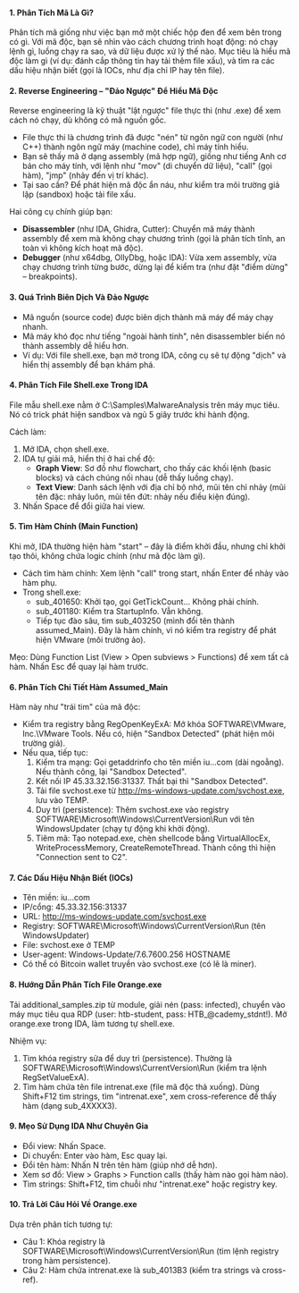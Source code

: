 
#### 1. Phân Tích Mã Là Gì?
Phân tích mã giống như việc bạn mở một chiếc hộp đen để xem bên trong có gì. Với mã độc, bạn sẽ nhìn vào cách chương trình hoạt động: nó chạy lệnh gì, luồng chạy ra sao, và dữ liệu được xử lý thế nào. Mục tiêu là hiểu mã độc làm gì (ví dụ: đánh cắp thông tin hay tải thêm file xấu), và tìm ra các dấu hiệu nhận biết (gọi là IOCs, như địa chỉ IP hay tên file).

#### 2. Reverse Engineering – "Đảo Ngược" Để Hiểu Mã Độc
Reverse engineering là kỹ thuật "lật ngược" file thực thi (như .exe) để xem cách nó chạy, dù không có mã nguồn gốc. 
- File thực thi là chương trình đã được "nén" từ ngôn ngữ con người (như C++) thành ngôn ngữ máy (machine code), chỉ máy tính hiểu.
- Bạn sẽ thấy mã ở dạng assembly (mã hợp ngữ), giống như tiếng Anh cơ bản cho máy tính, với lệnh như "mov" (di chuyển dữ liệu), "call" (gọi hàm), "jmp" (nhảy đến vị trí khác).
- Tại sao cần? Để phát hiện mã độc ẩn náu, như kiểm tra môi trường giả lập (sandbox) hoặc tải file xấu.

Hai công cụ chính giúp bạn:
- **Disassembler** (như IDA, Ghidra, Cutter): Chuyển mã máy thành assembly để xem mà không chạy chương trình (gọi là phân tích tĩnh, an toàn vì không kích hoạt mã độc).
- **Debugger** (như x64dbg, OllyDbg, hoặc IDA): Vừa xem assembly, vừa chạy chương trình từng bước, dừng lại để kiểm tra (như đặt "điểm dừng" – breakpoints).

#### 3. Quá Trình Biên Dịch Và Đảo Ngược
- Mã nguồn (source code) được biên dịch thành mã máy để máy chạy nhanh.
- Mã máy khó đọc như tiếng "ngoài hành tinh", nên disassembler biến nó thành assembly dễ hiểu hơn.
- Ví dụ: Với file shell.exe, bạn mở trong IDA, công cụ sẽ tự động "dịch" và hiển thị assembly để bạn khám phá.

#### 4. Phân Tích File Shell.exe Trong IDA
File mẫu shell.exe nằm ở C:\Samples\MalwareAnalysis trên máy mục tiêu. Nó có trick phát hiện sandbox và ngủ 5 giây trước khi hành động.

Cách làm:
1. Mở IDA, chọn shell.exe.
2. IDA tự giải mã, hiển thị ở hai chế độ:
   - **Graph View**: Sơ đồ như flowchart, cho thấy các khối lệnh (basic blocks) và cách chúng nối nhau (dễ thấy luồng chạy).
   - **Text View**: Danh sách lệnh với địa chỉ bộ nhớ, mũi tên chỉ nhảy (mũi tên đặc: nhảy luôn, mũi tên đứt: nhảy nếu điều kiện đúng).
3. Nhấn Space để đổi giữa hai view.

#### 5. Tìm Hàm Chính (Main Function)
Khi mở, IDA thường hiện hàm "start" – đây là điểm khởi đầu, nhưng chỉ khởi tạo thôi, không chứa logic chính (như mã độc làm gì).
- Cách tìm hàm chính: Xem lệnh "call" trong start, nhấn Enter để nhảy vào hàm phụ.
- Trong shell.exe:
  - sub_401650: Khởi tạo, gọi GetTickCount... Không phải chính.
  - sub_401180: Kiểm tra StartupInfo. Vẫn không.
  - Tiếp tục đào sâu, tìm sub_403250 (mình đổi tên thành assumed_Main). Đây là hàm chính, vì nó kiểm tra registry để phát hiện VMware (môi trường ảo).

Mẹo: Dùng Function List (View > Open subviews > Functions) để xem tất cả hàm. Nhấn Esc để quay lại hàm trước.

#### 6. Phân Tích Chi Tiết Hàm Assumed_Main
Hàm này như "trái tim" của mã độc:
- Kiểm tra registry bằng RegOpenKeyExA: Mở khóa SOFTWARE\VMware, Inc.\VMware Tools. Nếu có, hiện "Sandbox Detected" (phát hiện môi trường giả).
- Nếu qua, tiếp tục:
  1. Kiểm tra mạng: Gọi getaddrinfo cho tên miền iu...com (dài ngoằng). Nếu thành công, lại "Sandbox Detected".
  2. Kết nối IP 45.33.32.156:31337. Thất bại thì "Sandbox Detected".
  3. Tải file svchost.exe từ http://ms-windows-update.com/svchost.exe, lưu vào TEMP.
  4. Duy trì (persistence): Thêm svchost.exe vào registry SOFTWARE\Microsoft\Windows\CurrentVersion\Run với tên WindowsUpdater (chạy tự động khi khởi động).
  5. Tiêm mã: Tạo notepad.exe, chèn shellcode bằng VirtualAllocEx, WriteProcessMemory, CreateRemoteThread. Thành công thì hiện "Connection sent to C2".

#### 7. Các Dấu Hiệu Nhận Biết (IOCs)
- Tên miền: iu...com
- IP/cổng: 45.33.32.156:31337
- URL: http://ms-windows-update.com/svchost.exe
- Registry: SOFTWARE\Microsoft\Windows\CurrentVersion\Run (tên WindowsUpdater)
- File: svchost.exe ở TEMP
- User-agent: Windows-Update/7.6.7600.256 HOSTNAME
- Có thể có Bitcoin wallet truyền vào svchost.exe (có lẽ là miner).

#### 8. Hướng Dẫn Phân Tích File Orange.exe
Tải additional_samples.zip từ module, giải nén (pass: infected), chuyển vào máy mục tiêu qua RDP (user: htb-student, pass: HTB_@cademy_stdnt!).
Mở orange.exe trong IDA, làm tương tự shell.exe.

Nhiệm vụ:
1. Tìm khóa registry sửa để duy trì (persistence). Thường là SOFTWARE\Microsoft\Windows\CurrentVersion\Run (kiểm tra lệnh RegSetValueExA).
2. Tìm hàm chứa tên file intrenat.exe (file mã độc thả xuống). Dùng Shift+F12 tìm strings, tìm "intrenat.exe", xem cross-reference để thấy hàm (dạng sub_4XXXX3).

#### 9. Mẹo Sử Dụng IDA Như Chuyên Gia
- Đổi view: Nhấn Space.
- Di chuyển: Enter vào hàm, Esc quay lại.
- Đổi tên hàm: Nhấn N trên tên hàm (giúp nhớ dễ hơn).
- Xem sơ đồ: View > Graphs > Function calls (thấy hàm nào gọi hàm nào).
- Tìm strings: Shift+F12, tìm chuỗi như "intrenat.exe" hoặc registry key.

#### 10. Trả Lời Câu Hỏi Về Orange.exe
Dựa trên phân tích tương tự:
- Câu 1: Khóa registry là SOFTWARE\Microsoft\Windows\CurrentVersion\Run (tìm lệnh registry trong hàm persistence).
- Câu 2: Hàm chứa intrenat.exe là sub_4013B3 (kiểm tra strings và cross-ref).
